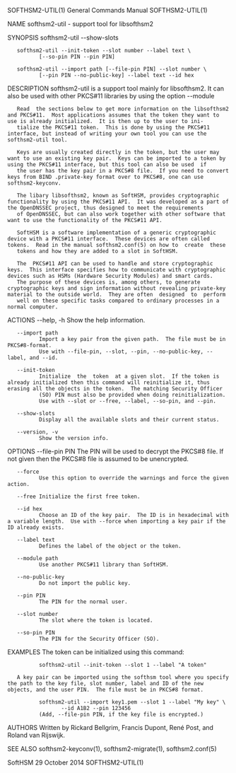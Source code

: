 SOFTHSM2-UTIL(1)                                                                           General Commands Manual                                                                           SOFTHSM2-UTIL(1)



NAME
       softhsm2-util - support tool for libsofthsm2

SYNOPSIS
       softhsm2-util --show-slots

       softhsm2-util --init-token --slot number --label text \
              [--so-pin PIN --pin PIN]

       softhsm2-util --import path [--file-pin PIN] --slot number \
              [--pin PIN --no-public-key] --label text --id hex

DESCRIPTION
       softhsm2-util is a support tool mainly for libsofthsm2. It can also be used with other PKCS#11 libraries by using the option --module

       Read  the sections below to get more information on the libsofthsm2 and PKCS#11.  Most applications assumes that the token they want to use is already initialized.  It is then up to the user to ini‐
       tialize the PKCS#11 token.  This is done by using the PKCS#11 interface, but instead of writing your own tool you can use the softhsm2-util tool.

       Keys are usually created directly in the token, but the user may want to use an existing key pair.  Keys can be imported to a token by using the PKCS#11 interface, but this tool can also be used  if
       the user has the key pair in a PKCS#8 file.  If you need to convert keys from BIND .private-key format over to PKCS#8, one can use softhsm2-keyconv.

       The libary libsofthsm2, known as SoftHSM, provides cryptographic functionality by using the PKCS#11 API.  It was developed as a part of the OpenDNSSEC project, thus designed to meet the requirements
       of OpenDNSSEC, but can also work together with other software that want to use the functionality of the PKCS#11 API.

       SoftHSM is a software implementation of a generic cryptographic device with a PKCS#11 interface.  These devices are often called tokens.  Read in the manual softhsm2.conf(5) on how to  create  these
       tokens and how they are added to a slot in SoftHSM.

       The  PKCS#11 API can be used to handle and store cryptographic keys.  This interface specifies how to communicate with cryptographic devices such as HSMs (Hardware Security Modules) and smart cards.
       The purpose of these devices is, among others, to generate cryptographic keys and sign information without revealing private-key material to the outside world.  They are often  designed  to  perform
       well on these specific tasks compared to ordinary processes in a normal computer.

ACTIONS
       --help, -h
              Show the help information.

       --import path
              Import a key pair from the given path.  The file must be in PKCS#8-format.
              Use with --file-pin, --slot, --pin, --no-public-key, --label, and --id.

       --init-token
              Initialize  the  token  at a given slot.  If the token is already initialized then this command will reinitialize it, thus erasing all the objects in the token.  The matching Security Officer
              (SO) PIN must also be provided when doing reinitialization.
              Use with --slot or --free, --label, --so-pin, and --pin.

       --show-slots
              Display all the available slots and their current status.

       --version, -v
              Show the version info.

OPTIONS
       --file-pin PIN
              The PIN will be used to decrypt the PKCS#8 file.  If not given then the PKCS#8 file is assumed to be unencrypted.

       --force
              Use this option to override the warnings and force the given action.

       --free Initialize the first free token.

       --id hex
              Choose an ID of the key pair.  The ID is in hexadecimal with a variable length.  Use with --force when importing a key pair if the ID already exists.

       --label text
              Defines the label of the object or the token.

       --module path
              Use another PKCS#11 library than SoftHSM.

       --no-public-key
              Do not import the public key.

       --pin PIN
              The PIN for the normal user.

       --slot number
              The slot where the token is located.

       --so-pin PIN
              The PIN for the Security Officer (SO).

EXAMPLES
       The token can be initialized using this command:

              softhsm2-util --init-token --slot 1 --label "A token"

       A key pair can be imported using the softhsm tool where you specify the path to the key file, slot number, label and ID of the new objects, and the user PIN.  The file must be in PKCS#8 format.

              softhsm2-util --import key1.pem --slot 1 --label "My key" \
                     --id A1B2 --pin 123456
              (Add, --file-pin PIN, if the key file is encrypted.)

AUTHORS
       Written by Rickard Bellgrim, Francis Dupont, René Post, and Roland van Rijswijk.

SEE ALSO
       softhsm2-keyconv(1), softhsm2-migrate(1), softhsm2.conf(5)



SoftHSM                                                                                        29 October 2014                                                                               SOFTHSM2-UTIL(1)
